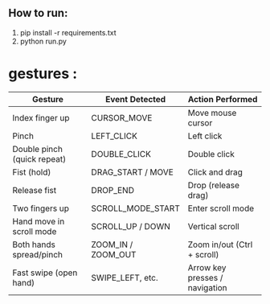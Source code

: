 ## How to run: 
1. pip install -r requirements.txt 
2. python run.py

# gestures :
| Gesture                     | Event Detected       | Action Performed               |
| --------------------------- | -------------------- | ------------------------------ |
| Index finger up             | CURSOR\_MOVE         | Move mouse cursor              |
| Pinch                       | LEFT\_CLICK          | Left click                     |
| Double pinch (quick repeat) | DOUBLE\_CLICK        | Double click                   |
| Fist (hold)                 | DRAG\_START / MOVE   | Click and drag                 |
| Release fist                | DROP\_END            | Drop (release drag)            |
| Two fingers up              | SCROLL\_MODE\_START  | Enter scroll mode              |
| Hand move in scroll mode    | SCROLL\_UP / DOWN    | Vertical scroll                |
| Both hands spread/pinch     | ZOOM\_IN / ZOOM\_OUT | Zoom in/out (Ctrl + scroll)    |
| Fast swipe (open hand)      | SWIPE\_LEFT, etc.    | Arrow key presses / navigation |
